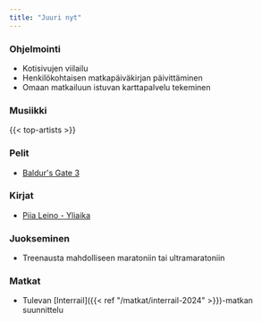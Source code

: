 ```yaml
---
title: "Juuri nyt"
---
```


### Ohjelmointi
- Kotisivujen viilailu
- Henkilökohtaisen matkapäiväkirjan päivittäminen
- Omaan matkailuun istuvan karttapalvelu tekeminen

### Musiikki
{{< top-artists >}}

### Pelit
- [Baldur's Gate 3](https://www.igdb.com/games/baldurs-gate-3)

### Kirjat
- [Piia Leino - Yliaika](https://kirja.elisa.fi/ekirja/yliaika)

### Juokseminen
- Treenausta mahdolliseen maratoniin tai ultramaratoniin

### Matkat
- Tulevan [Interrail]({{< ref "/matkat/interrail-2024" >}})-matkan suunnittelu
